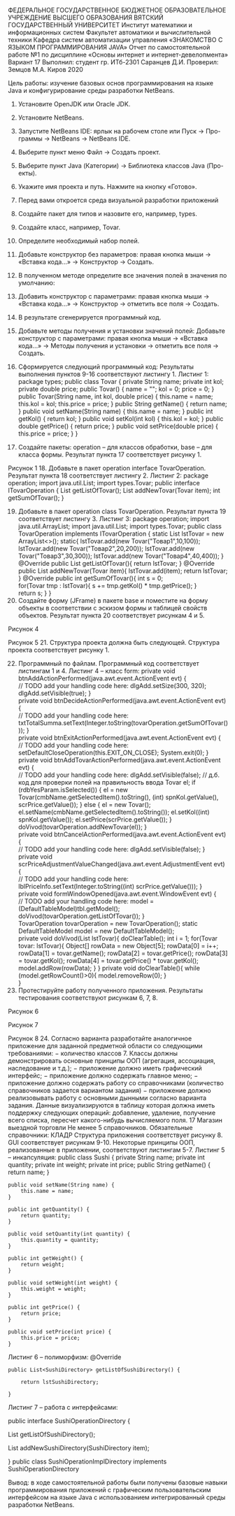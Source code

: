 ФЕДЕРАЛЬНОЕ ГОСУДАРСТВЕННОЕ БЮДЖЕТНОЕ ОБРАЗОВАТЕЛЬНОЕ УЧРЕЖДЕНИЕ ВЫСШЕГО ОБРАЗОВАНИЯ 
ВЯТСКИЙ ГОСУДАРСТВЕННЫЙ УНИВЕРСИТЕТ
Институт математики и информационных систем
Факультет автоматики и вычислительной техники
Кафедра систем автоматизации управления
«ЗНАКОМСТВО С ЯЗЫКОМ ПРОГРАММИРОВАНИЯ JAVA»
Отчет по самостоятельной работе №1
по дисциплине
«Основы интернет и интернет-девелопмента»
Вариант 17
	Выполнил:
	студент гр. ИТб-2301
	Саранцев Д.И.
	Проверил:
	Земцов М.А.
Киров  2020

Цель работы: изучение базовых основ программирования на языке Java и конфигурирование среды разработки NetBeans.
1.	Установите OpenJDK или Oracle JDK.
2.	Установите NetBeans.
3.	Запустите NetBeans IDE: ярлык на рабочем столе  или Пуск → Про-граммы → NetBeans → NetBeans IDE.
4. Выберите пункт меню Файл → Создать проект.
5. Выберите пункт Java (Категории) → Библиотека классов Java (Про-екты).
6. Укажите имя проекта и путь. Нажмите на кнопку «Готово».
7. Перед вами откроется среда визуальной разработки приложений
8. Создайте пакет для типов и назовите его, например, types.
9. Создайте класс, например, Tovar.
10. Определите необходимый набор полей.
11. Добавьте конструктор без параметров: правая кнопка мыши → «Вставка кода…» → Конструктор → Создать.
12. В полученном методе определите все значения полей в значения по умолчанию:
13. Добавить конструктор с параметрами: правая кнопка мыши → «Вставка кода…» → Конструктор → отметить все поля → Создать.
14. В результате сгенерируется программный код.
15. Добавьте методы получения и установки значений полей: Добавьте конструктор с параметрами: правая кнопка мыши → «Вставка кода…» → Методы получения и установки → отметить все поля → Создать.
16. Сформируется следующий программный код:
Результаты выполнения пунктов 9-16 соответствуют листингу 1.
Листинг 1:
package types;
public class Tovar { 
    private String name;
    private int kol;
    private double price;
    public Tovar() {
        name = "";
        kol = 0;
        price = 0;
    }
    public Tovar(String name, int kol, double price) {
        this.name = name;
        this.kol = kol;
        this.price = price;
    }
    public String getName() {
        return name;
    }
    public void setName(String name) {
        this.name = name;
    }
    public int getKol() {
        return kol;
    }
    public void setKol(int kol) {
        this.kol = kol;
    }
    public double getPrice() {
        return price;
    }
    public void setPrice(double price) {
        this.price = price;
    }
}

17. Создайте пакеты: operation – для классов обработки, base – для класса формы.
Результат пункта 17 соответствует рисунку 1.
 
Рисунок 1
18. Добавьте в пакет operation interface TovarOperation.
Результат пункта 18 соответствует листингу 2.
Листинг 2:
package operation;
import java.util.List;
import types.Tovar;
public interface ITovarOperation {
    List<Tovar> getListOfTovar();
    List<Tovar> addNewTovar(Tovar item);
    int getSumOfTovar();
}

19. Добавьте в пакет operation class TovarOperation.
Результат пункта 19 соответствует листингу 3.
Листинг 3:
package operation;
import java.util.ArrayList;
import java.util.List;
import types.Tovar;
public class TovarOperation implements ITovarOperation {
    static List<Tovar> lstTovar = new ArrayList<>();
    static{
        lstTovar.add(new Tovar("Товар1",10,100));
        lstTovar.add(new Tovar("Товар2",20,200));
        lstTovar.add(new Tovar("Товар3",30,300));
        lstTovar.add(new Tovar("Товар4",40,400));
    }
    @Override
    public List<Tovar> getListOfTovar(){
        return lstTovar;
    }
    @Override
    public List<Tovar> addNewTovar(Tovar item){
        lstTovar.add(item);
        return lstTovar;
    }
    @Override
    public int getSumOfTovar(){
        int s = 0;  
        for(Tovar tmp : lstTovar){
            s += tmp.getKol() * tmp.getPrice();
        }   
        return s;
    }
}
20. Создайте форму (JFrame) в пакете base и поместите на форму объекты в соответствии с эскизом формы и таблицей свойств объектов.
Результат пункта 20 соответствует рисункам 4 и 5.
 
Рисунок 4
 
Рисунок 5
21. Структура проекта должна быть следующей.
Структура проекта соответствует рисунку 1.

22. Программный по файлам.
Программный код соответствует листингам 1 и 4.
Листинг 4 – класс form:
    private void btnAddActionPerformed(java.awt.event.ActionEvent evt) {                                       
        // TODO add your handling code here:
        dlgAdd.setSize(300, 320);
        dlgAdd.setVisible(true);
    }                                      
    private void btnDecideActionPerformed(java.awt.event.ActionEvent evt) {                                          
        // TODO add your handling code here:
    txtTotalSumma.setText(Integer.toString(tovarOperation.getSumOfTovar()));
    }                                         
    private void btnExitActionPerformed(java.awt.event.ActionEvent evt) {                                        
        // TODO add your handling code here:
        setDefaultCloseOperation(this.EXIT_ON_CLOSE);
        System.exit(0);
    }                                       
    private void btnAddTovarActionPerformed(java.awt.event.ActionEvent evt) {                                            
        // TODO add your handling code here:
                dlgAdd.setVisible(false);
        // д.б. код для проверки полей на правильность ввода
        Tovar el;
        if (rdbYesParam.isSelected()) {
            el = new Tovar(cmbName.getSelectedItem().toString(), (int) spnKol.getValue(), scrPrice.getValue());
        } else {
            el = new Tovar();
            el.setName(cmbName.getSelectedItem().toString());
            el.setKol((int) spnKol.getValue());
            el.setPrice(scrPrice.getValue());
        }
        doVivod(tovarOperation.addNewTovar(el));
    }                                           
    private void btnCancelActionPerformed(java.awt.event.ActionEvent evt) {                                          
        // TODO add your handling code here:
        dlgAdd.setVisible(false);
    }                                         
    private void scrPriceAdjustmentValueChanged(java.awt.event.AdjustmentEvent evt) {                                                
        // TODO add your handling code here:
        lblPriceInfo.setText(Integer.toString((int) scrPrice.getValue()));
    }                                               
    private void formWindowOpened(java.awt.event.WindowEvent evt) {                                  
        // TODO add your handling code here:
        model = (DefaultTableModel)tbl.getModel();
        doVivod(tovarOperation.getListOfTovar());
    }                                 
    TovarOperation tovarOperation = new TovarOperation();
    static DefaultTableModel model = new DefaultTableModel();                                                                                                                                                                                                  
    private void doVivod(List<Tovar> lstTovar){
        doClearTable();
        int i = 1;
        for(Tovar tovar: lstTovar){
            Object[] rowData = new Object[5];
            rowData[0] = i++;
            rowData[1] = tovar.getName();
            rowData[2] = tovar.getPrice();
            rowData[3] = tovar.getKol();
            rowData[4] = tovar.getPrice() * tovar.getKol();
            model.addRow(rowData);
        }
    }
    private void doClearTable(){
        while (model.getRowCount()>0){
            model.removeRow(0);
        }   
  }
23. Протестируйте работу полученного приложения.
Результаты тестирования соответствуют рисункам 6, 7, 8.
 
Рисунок 6
 
Рисунок 7
 
Рисунок 8
24. Согласно варианта разработайте аналогичное приложение для заданной предметной области со следующими требованиями:
−	количество классов 7. Классы должны демонстрировать основные принципы ООП (агрегация, ассоциация, наследование и т.д.);
−	приложение должно иметь графический интерфейс;
−	приложение должно содержать главное меню;
−	приложение должно содержать работу со справочниками (количество справочников задается вариантом задания)
−	приложение должно реализовывать работу с основными дынными согласно варианта задания. Данные визуализируются в таблицу которая должна иметь поддержку следующих операций: добавление, удаление, получение всего списка, пересчет какого-нибудь вычисляемого поля.
17	Магазин выездной торговли	Не менее 5 справочников. Обязательные справочники: КЛАДР
Структура приложения соответствует рисунку 8.
GUI соответствует рисункам 9-10.
Некоторые принципы ООП, реализованные в приложении, соответствуют листингам 5-7.
Листинг 5 – инкапсуляция:
public class Sushi {
    private String name;
    private int quantity;
    private int weight;
    private int price;
    public String getName() {
        return name;
    }

    public void setName(String name) {
        this.name = name;
    }

    public int getQuantity() {
        return quantity;
    }

    public void setQuantity(int quantity) {
        this.quantity = quantity;
    }

    public int getWeight() {
        return weight;
    }

    public void setWeight(int weight) {
        this.weight = weight;
    }

    public int getPrice() {
        return price;
    }

    public void setPrice(int price) {
        this.price = price;
    }
Листинг 6 – полиморфизм:
    @Override

    public List<SushiDirectory> getListOfSushiDirectory() {

        return lstSushiDirectory;

    }
Листинг 7 – работа с интерфейсами:

public interface SushiOperationDirectory {

List<SushiDirectory> getListOfSushiDirectory();

List<SushiDirectory> addNewSushiDirectory(SushiDirectory item);

}
public class SushiOperationImplDirectory implements SushiOperationDirectory

Вывод: в ходе самостоятельной работы были получены базовые навыки программирования приложений с графическим пользовательским интерфейсом на языке Java с использованием интегрированный среды разработки NetBeans.
